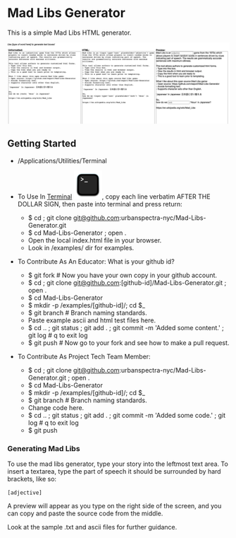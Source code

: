 # Mad Libs Generator
This is a simple Mad Libs HTML generator.

![example](demo-screenshot.png)

## Getting Started

- /Applications/Utilities/Terminal
- To Use In [Terminal](https://en.wikipedia.org/wiki/Terminal_(macOS)) ![image](64px-Terminalicon2.png),
copy each line verbatim AFTER THE DOLLAR SIGN, then paste into terminal and press return:
  - $ cd ; git clone git@github.com:urbanspectra-nyc/Mad-Libs-Generator.git
  - $ cd Mad-Libs-Generator ; open .
  - Open the local index.html file in your browser.
  - Look in /examples/ dir for examples.

- To Contribute As An Educator: What is your github id?
  - $ git fork # Now you have your own copy in your github account.
  - $ cd ; git clone git@github.com:[github-id]/Mad-Libs-Generator.git ; open .
  - $ cd Mad-Libs-Generator
  - $ mkdir -p /examples/[github-id]/; cd $_
  - $ git branch # Branch naming standards.
  - Paste example ascii and html test files here.
  - $ cd .. ; git status ; git add . ; git commit -m 'Added some content.' ; git log # q to exit log
  - $ git push # Now go to your fork and see how to make a pull request.

- To Contribute As Project Tech Team Member:
  - $ cd ; git clone git@github.com:urbanspectra-nyc/Mad-Libs-Generator.git ; open .
  - $ cd Mad-Libs-Generator
  - $ mkdir -p /examples/[github-id]/; cd $_
  - $ git branch # Branch naming standards.
  - Change code here.
  - $ cd .. ; git status ; git add . ; git commit -m 'Added some code.' ; git log # q to exit log
  - $ git push


### Generating Mad Libs
To use the mad libs generator, type your story into the leftmost text area. To insert a textarea, type the part of speech it should be surrounded by hard brackets, like so:

```
[adjective]
```

A preview will appear as you type on the right side of the screen, and you can copy and paste the source code from the middle.

Look at the sample .txt and ascii files for further guidance.